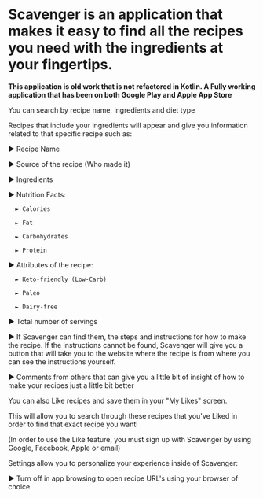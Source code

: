 # Scavenger is an application that makes it easy to find all the recipes you need with the ingredients at your fingertips.

**This application is old work that is not refactored in Kotlin. A Fully working application that has been on both Google Play and Apple App Store**

You can search by recipe name, ingredients and diet type

Recipes that include your ingredients will appear and give you information related to that specific recipe such as:

► Recipe Name

► Source of the recipe (Who made it)

► Ingredients

► Nutrition Facts:

      ► Calories
      
      ► Fat
      
      ► Carbohydrates
      
      ► Protein
      
► Attributes of the recipe:

      ► Keto-friendly (Low-Carb)
     
      ► Paleo
      
      ► Dairy-free
      
► Total number of servings
 
► If Scavenger can find them, the steps and instructions for how to make the recipe. If the instructions cannot be found, Scavenger will give you a button that will take you to the website where the recipe is from where you can see the instructions yourself.

► Comments from others that can give you a little bit of insight of how to make your recipes just a little bit better

You can also Like recipes and save them in your "My Likes" screen.
 
This will allow you to search through these recipes that you've Liked in order to find that exact recipe you want!
 
(In order to use the Like feature, you must sign up with Scavenger by using Google, Facebook, Apple or email)
 
Settings allow you to personalize your experience inside of Scavenger:
 
 ► Turn off in app browsing to open recipe URL's using your browser of choice.
